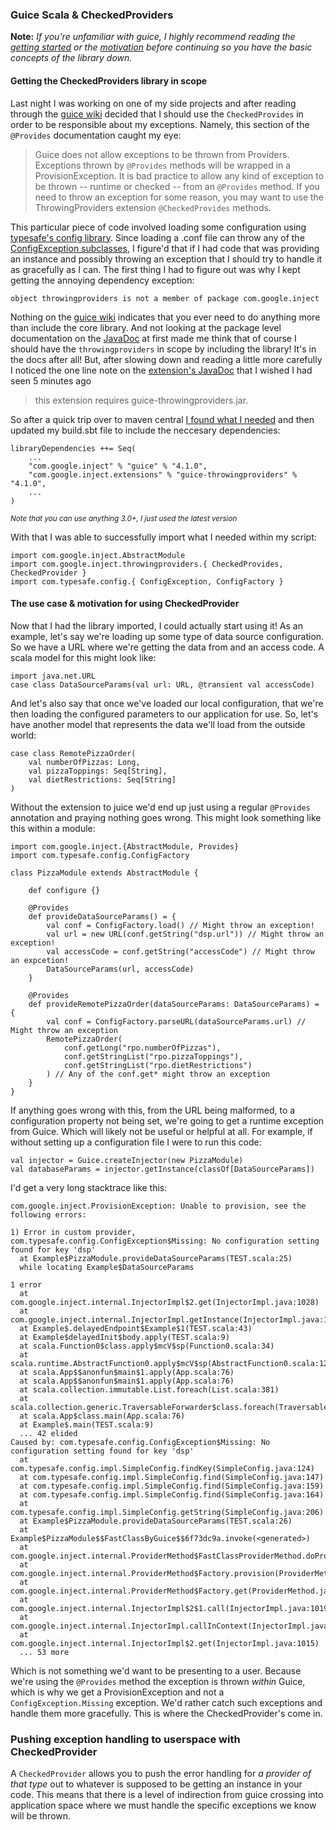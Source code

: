 ### Guice Scala & CheckedProviders

**Note:**
_If you're unfamiliar with guice, I highly recommend reading the 
[getting started] or the [motivation] before continuing so you have the 
basic concepts of the library down._

#### Getting the CheckedProviders library in scope

Last night I was working on one of my side projects and after reading 
through the [guice wiki] decided that I should use the `CheckedProvides`
in order to be responsible about my exceptions. Namely, this section of 
the `@Provides` documentation caught my eye:

>Guice does not allow exceptions to be thrown from Providers. Exceptions thrown by `@Provides` methods will be wrapped in a ProvisionException. It is bad practice to allow any kind of exception to be thrown -- runtime or checked -- from an `@Provides` method. If you need to throw an exception for some reason, you may want to use the ThrowingProviders extension `@CheckedProvides` methods.

This particular piece of code involved loading some configuration using 
[typesafe's config library]. Since loading a .conf file can throw any 
of the [ConfigException subclasses], I figure'd that if I had code that 
was providing an instance and possibly throwing an exception that I 
should try to handle it as gracefully as I can. The first thing I had to 
figure out was why I kept getting the annoying dependency exception:

	object throwingproviders is not a member of package com.google.inject

Nothing on the [guice wiki] indicates that you ever need to do anything 
more than include the core library. And not looking at the package level
documentation on the [JavaDoc] at first made me think that of course I 
should have the `throwingproviders` in scope by including the library! 
It's in the docs after all! But, after slowing down and reading a little
more carefully I noticed the one line note on the [extension's JavaDoc]
that I wished I had seen 5 minutes ago

>this extension requires guice-throwingproviders.jar.

So after a quick trip over to maven central [I found what I needed] and
then updated my build.sbt file to include the neccesary dependencies:

	libraryDependencies ++= Seq(
		...
		"com.google.inject" % "guice" % "4.1.0",
		"com.google.inject.extensions" % "guice-throwingproviders" % "4.1.0",
		...
	)

<small>_Note that you can use anything 3.0+, I just used the latest version_</small>

With that I was able to successfully import what I needed within my script:

	import com.google.inject.AbstractModule
	import com.google.inject.throwingproviders.{ CheckedProvides, CheckedProvider }
	import com.typesafe.config.{ ConfigException, ConfigFactory } 

#### The use case & motivation for using CheckedProvider

Now that I had the library imported, I could actually start using it! As 
an example, let's say we're loading up some type of data source 
configuration. So we have a URL where we're getting the data from and an 
access code. A scala model for this might look like:

	import java.net.URL
	case class DataSourceParams(val url: URL, @transient val accessCode)

And let's also say that once we've loaded our local configuration, that 
we're then loading the configured parameters to our application for use. 
So, let's have another model that represents the data we'll load from 
the outside world:

	case class RemotePizzaOrder(
		val numberOfPizzas: Long,
		val pizzaToppings: Seq[String],
		val dietRestrictions: Seq[String]
	)

Without the extension to juice we'd end up just using a regular `@Provides`
annotation and praying nothing goes wrong. This might look something like 
this within a module:

	import com.google.inject.{AbstractModule, Provides}
	import com.typesafe.config.ConfigFactory

	class PizzaModule extends AbstractModule {

		def configure {}

		@Provides
		def provideDataSourceParams() = {
			val conf = ConfigFactory.load() // Might throw an exception!
			val url = new URL(conf.getString("dsp.url")) // Might throw an exception!
			val accessCode = conf.getString("accessCode") // Might throw an expcetion!
			DataSourceParams(url, accessCode)
		}

		@Provides
		def provideRemotePizzaOrder(dataSourceParams: DataSourceParams) = {
			val conf = ConfigFactory.parseURL(dataSourceParams.url) // Might throw an exception
			RemotePizzaOrder(
				conf.getLong("rpo.numberOfPizzas"),
				conf.getStringList("rpo.pizzaToppings"),
				conf.getStringList("rpo.dietRestrictions")
			) // Any of the conf.get* might throw an exception
		}
	}
	

If anything goes wrong with this, from the URL being malformed, to a 
configuration property not being set, we're going to get a runtime 
exception from Guice. Which will likely not be useful or helpful at all.
For example, if without setting up a configuration file I were to run 
this code:

	val injector = Guice.createInjector(new PizzaModule)
	val databaseParams = injector.getInstance(classOf[DataSourceParams])

I'd get a very long stacktrace like this:

	com.google.inject.ProvisionException: Unable to provision, see the following errors:

	1) Error in custom provider, com.typesafe.config.ConfigException$Missing: No configuration setting found for key 'dsp'
	  at Example$PizzaModule.provideDataSourceParams(TEST.scala:25)
	  while locating Example$DataSourceParams

	1 error
	  at com.google.inject.internal.InjectorImpl$2.get(InjectorImpl.java:1028)
	  at com.google.inject.internal.InjectorImpl.getInstance(InjectorImpl.java:1054)
	  at Example$.delayedEndpoint$Example$1(TEST.scala:43)
	  at Example$delayedInit$body.apply(TEST.scala:9)
	  at scala.Function0$class.apply$mcV$sp(Function0.scala:34)
	  at scala.runtime.AbstractFunction0.apply$mcV$sp(AbstractFunction0.scala:12)
	  at scala.App$$anonfun$main$1.apply(App.scala:76)
	  at scala.App$$anonfun$main$1.apply(App.scala:76)
	  at scala.collection.immutable.List.foreach(List.scala:381)
	  at scala.collection.generic.TraversableForwarder$class.foreach(TraversableForwarder.scala:35)
	  at scala.App$class.main(App.scala:76)
	  at Example$.main(TEST.scala:9)
	  ... 42 elided
	Caused by: com.typesafe.config.ConfigException$Missing: No configuration setting found for key 'dsp'
	  at com.typesafe.config.impl.SimpleConfig.findKey(SimpleConfig.java:124)
	  at com.typesafe.config.impl.SimpleConfig.find(SimpleConfig.java:147)
	  at com.typesafe.config.impl.SimpleConfig.find(SimpleConfig.java:159)
	  at com.typesafe.config.impl.SimpleConfig.find(SimpleConfig.java:164)
	  at com.typesafe.config.impl.SimpleConfig.getString(SimpleConfig.java:206)
	  at Example$PizzaModule.provideDataSourceParams(TEST.scala:26)
	  at Example$PizzaModule$$FastClassByGuice$$6f73dc9a.invoke(<generated>)
	  at com.google.inject.internal.ProviderMethod$FastClassProviderMethod.doProvision(ProviderMethod.java:264)
	  at com.google.inject.internal.ProviderMethod$Factory.provision(ProviderMethod.java:401)
	  at com.google.inject.internal.ProviderMethod$Factory.get(ProviderMethod.java:376)
	  at com.google.inject.internal.InjectorImpl$2$1.call(InjectorImpl.java:1019)
	  at com.google.inject.internal.InjectorImpl.callInContext(InjectorImpl.java:1085)
	  at com.google.inject.internal.InjectorImpl$2.get(InjectorImpl.java:1015)
	  ... 53 more
	
Which is not something we'd want to be presenting to a user. Because 
we're using the `@Provides` method the exception is thrown _within_ 
Guice, which is why we get a ProvisionException and not a 
`ConfigException.Missing` exception. We'd rather catch such exceptions 
and handle them more gracefully. This is where the CheckedProvider's 
come in.

### Pushing exception handling to userspace with CheckedProvider

A `CheckedProvider` allows you to push the error handling for _a provider 
of that type_ out to whatever is supposed to be getting an instance in 
your code. This means that there is a level of indirection from guice 
crossing into application space where we must handle the specific 
exceptions we know will be thrown.



[guice wiki]:https://github.com/google/guice/wiki/ProvidesMethods#throwing-exceptions
[getting started]:https://github.com/google/guice/wiki/GettingStarted
[motivation]:https://github.com/google/guice/wiki/Motivation
[typesafe's config library]:https://github.com/typesafehub/config
[ConfigException subclasses]:https://typesafehub.github.io/config/latest/api/com/typesafe/config/ConfigException.html
[JavaDoc]:https://google.github.io/guice/api-docs/latest/javadoc/com/google/inject/throwingproviders/CheckedProvider.html
[extension's JavaDoc]:https://google.github.io/guice/api-docs/latest/javadoc/com/google/inject/throwingproviders/package-summary.html
[I found what I needed]:https://search.maven.org/#search%7Cga%7C1%7Cg%3A%22com.google.inject.extensions%22